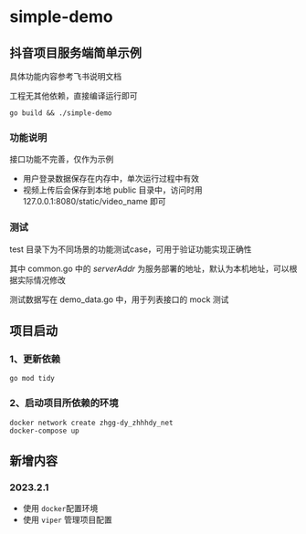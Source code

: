 # simple-demo

## 抖音项目服务端简单示例

具体功能内容参考飞书说明文档

工程无其他依赖，直接编译运行即可

```shell
go build && ./simple-demo
```

### 功能说明

接口功能不完善，仅作为示例

* 用户登录数据保存在内存中，单次运行过程中有效
* 视频上传后会保存到本地 public 目录中，访问时用 127.0.0.1:8080/static/video_name 即可

### 测试

test 目录下为不同场景的功能测试case，可用于验证功能实现正确性

其中 common.go 中的 _serverAddr_ 为服务部署的地址，默认为本机地址，可以根据实际情况修改

测试数据写在 demo_data.go 中，用于列表接口的 mock 测试


## 项目启动

### 1、更新依赖
```shell
go mod tidy
```
### 2、启动项目所依赖的环境
```shell
docker network create zhgg-dy_zhhhdy_net
docker-compose up
```

## 新增内容

### 2023.2.1

-  使用 `docker`配置环境
-  使用 `viper` 管理项目配置

